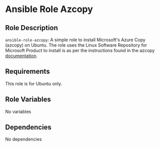 # Ansible Role Azcopy

## Role Description

`ansible-role-azcopy`: A simple role to install Microsoft's Azure Copy (azcopy)
on Ubuntu.  The role uses the Linux Software Repository for Microsoft Product to
install is as per the instructions found in the azcopy
[documentation](https://learn.microsoft.com/en-us/azure/storage/common/storage-use-azcopy-v10?tabs=dnf#install-azcopy-on-linux-by-using-a-package-manager).


## Requirements

This role is for Ubuntu only.

## Role Variables

No variables

## Dependencies

No dependencies
